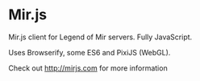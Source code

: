Mir.js
======

Mir.js client for Legend of Mir servers. Fully JavaScript.

Uses Browserify, some ES6 and PixiJS (WebGL).

Check out http://mirjs.com for more information
